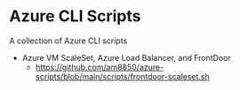 # Azure CLI Scripts

A collection of Azure CLI scripts

- Azure VM ScaleSet, Azure Load Balancer, and FrontDoor
  - https://github.com/am8850/azure-scripts/blob/main/scripts/frontdoor-scaleset.sh
